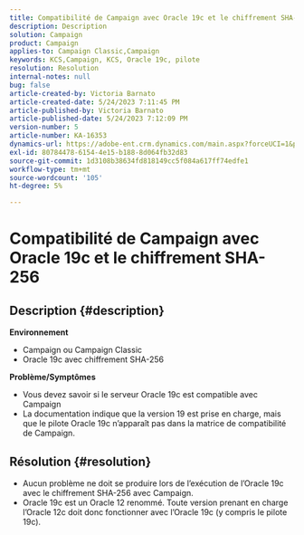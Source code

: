 ```yaml
---
title: Compatibilité de Campaign avec Oracle 19c et le chiffrement SHA-256
description: Description
solution: Campaign
product: Campaign
applies-to: Campaign Classic,Campaign
keywords: KCS,Campaign, KCS, Oracle 19c, pilote
resolution: Resolution
internal-notes: null
bug: false
article-created-by: Victoria Barnato
article-created-date: 5/24/2023 7:11:45 PM
article-published-by: Victoria Barnato
article-published-date: 5/24/2023 7:12:09 PM
version-number: 5
article-number: KA-16353
dynamics-url: https://adobe-ent.crm.dynamics.com/main.aspx?forceUCI=1&pagetype=entityrecord&etn=knowledgearticle&id=ab2b2ed1-66fa-ed11-8849-6045bd006b3d
exl-id: 80784478-6154-4e15-b188-8d064fb32d83
source-git-commit: 1d3108b38634fd818149cc5f084a617ff74edfe1
workflow-type: tm+mt
source-wordcount: '105'
ht-degree: 5%

---
```


# Compatibilité de Campaign avec Oracle 19c et le chiffrement SHA-256

## Description {#description}

<b>Environnement</b>
- Campaign ou Campaign Classic
- Oracle 19c avec chiffrement SHA-256

<b>Problème/Symptômes</b>
- Vous devez savoir si le serveur Oracle 19c est compatible avec Campaign
- La documentation indique que la version 19 est prise en charge, mais que le pilote Oracle 19c n’apparaît pas dans la matrice de compatibilité de Campaign.



## Résolution {#resolution}


- Aucun problème ne doit se produire lors de l’exécution de l’Oracle 19c avec le chiffrement SHA-256 avec Campaign.
- Oracle 19c est un Oracle 12 renommé. Toute version prenant en charge l’Oracle 12c doit donc fonctionner avec l’Oracle 19c (y compris le pilote 19c).

